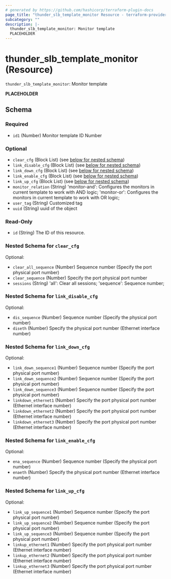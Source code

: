 ```yaml
---
# generated by https://github.com/hashicorp/terraform-plugin-docs
page_title: "thunder_slb_template_monitor Resource - terraform-provider-thunder"
subcategory: ""
description: |-
  thunder_slb_template_monitor: Monitor template
  PLACEHOLDER
---
```


# thunder_slb_template_monitor (Resource)

`thunder_slb_template_monitor`: Monitor template

__PLACEHOLDER__



<!-- schema generated by tfplugindocs -->
## Schema

### Required

- `id1` (Number) Monitor template ID Number

### Optional

- `clear_cfg` (Block List) (see [below for nested schema](#nestedblock--clear_cfg))
- `link_disable_cfg` (Block List) (see [below for nested schema](#nestedblock--link_disable_cfg))
- `link_down_cfg` (Block List) (see [below for nested schema](#nestedblock--link_down_cfg))
- `link_enable_cfg` (Block List) (see [below for nested schema](#nestedblock--link_enable_cfg))
- `link_up_cfg` (Block List) (see [below for nested schema](#nestedblock--link_up_cfg))
- `monitor_relation` (String) 'monitor-and': Configures the monitors in current template to work with AND logic; 'monitor-or': Configures the monitors in current template to work with OR logic;
- `user_tag` (String) Customized tag
- `uuid` (String) uuid of the object

### Read-Only

- `id` (String) The ID of this resource.

<a id="nestedblock--clear_cfg"></a>
### Nested Schema for `clear_cfg`

Optional:

- `clear_all_sequence` (Number) Sequence number (Specify the port physical port number)
- `clear_sequence` (Number) Specify the port physical port number
- `sessions` (String) 'all': Clear all sessions; 'sequence': Sequence number;


<a id="nestedblock--link_disable_cfg"></a>
### Nested Schema for `link_disable_cfg`

Optional:

- `dis_sequence` (Number) Sequence number (Specify the physical port number)
- `diseth` (Number) Specify the physical port number (Ethernet interface number)


<a id="nestedblock--link_down_cfg"></a>
### Nested Schema for `link_down_cfg`

Optional:

- `link_down_sequence1` (Number) Sequence number (Specify the port physical port number)
- `link_down_sequence2` (Number) Sequence number (Specify the port physical port number)
- `link_down_sequence3` (Number) Sequence number (Specify the port physical port number)
- `linkdown_ethernet1` (Number) Specify the port physical port number (Ethernet interface number)
- `linkdown_ethernet2` (Number) Specify the port physical port number (Ethernet interface number)
- `linkdown_ethernet3` (Number) Specify the port physical port number (Ethernet interface number)


<a id="nestedblock--link_enable_cfg"></a>
### Nested Schema for `link_enable_cfg`

Optional:

- `ena_sequence` (Number) Sequence number (Specify the physical port number)
- `enaeth` (Number) Specify the physical port number (Ethernet interface number)


<a id="nestedblock--link_up_cfg"></a>
### Nested Schema for `link_up_cfg`

Optional:

- `link_up_sequence1` (Number) Sequence number (Specify the port physical port number)
- `link_up_sequence2` (Number) Sequence number (Specify the port physical port number)
- `link_up_sequence3` (Number) Sequence number (Specify the port physical port number)
- `linkup_ethernet1` (Number) Specify the port physical port number (Ethernet interface number)
- `linkup_ethernet2` (Number) Specify the port physical port number (Ethernet interface number)
- `linkup_ethernet3` (Number) Specify the port physical port number (Ethernet interface number)


